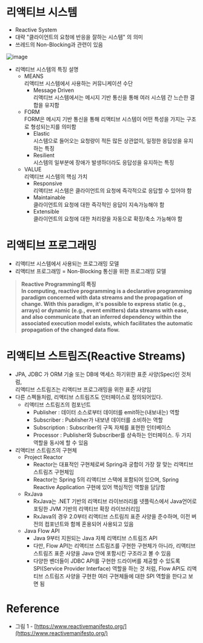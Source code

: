 # **리액티브 시스템**

-   Reactive System
-   대략 "클라이언트의 요청에 반응을 잘하는 시스템" 의 의미
-   쓰레드의 Non-Blocking과 관련이 있음

![image](https://user-images.githubusercontent.com/110891599/204559100-694286ab-aa4d-4611-97db-4345f19f0da8.png)


-   리액티브 시스템의 특징 설명
    -   MEANS  
        리액티브 시스템에서 사용하는 커뮤니케이션 수단
        -   Message Driven  
            리액티브 시스템에서는 메시지 기반 통신을 통해 여러 시스템 간 느슨한 결합을 유지함
    -   FORM  
        FORM은 메시지 기반 통신을 통해 리액티브 시스템이 어떤 특성을 가지는 구조로 형성되는지를 의미함
        -   Elastic  
            시스템으로 들어오는 요청량이 적든 많든 상관없이, 일정한 응답성을 유지하는 특징
        -   Resilient  
            시스템의 일부분에 장애가 발생하더라도 응답성을 유지하는 특징
    -   VALUE  
        리액티브 시스템의 핵심 가치
        -   Responsive  
            리액티브 시스템은 클라이언트의 요청에 즉각적으로 응답할 수 있어야 함
        -   Maintainable  
            클라이언트의 요청에 대한 즉각적인 응답이 지속가능해야 함
        -   Extensible  
            클라이언트의 요청에 대한 처리량을 자동으로 확장/축소 가능해야 함

# **리액티브 프로그래밍**

-   리액티브 시스템에서 사용되는 프로그래밍 모델
-   리액티브 프로그래밍 = Non-Blocking 통신을 위한 프로그래밍 모델

> **Reactive Programming의 특징  
> In computing, reactive programming is a declarative programming paradigm concerned with data streams and the propagation of change. With this paradigm, it's possible to express static (e.g., arrays) or dynamic (e.g., event emitters) data streams with ease, and also communicate that an inferred dependency within the associated execution model exists, which facilitates the automatic propagation of the changed data flow.**

# **리액티브 스트림즈(Reactive Streams)**

-   JPA, JDBC 가 ORM 기술 또는 DB에 액세스 하기위한 표준 사양(Spec)인 것처럼,  
    리액티브 스트림즈는 리액티브 프로그래밍을 위한 표준 사양임
-   다른 스펙들처럼, 리액티브 스트림즈도 인터페이스로 정의되어있다.
    -   리액티브 스트림즈의 컴포넌트
        -   Publisher : 데이터 소스로부터 데이터를 emit하는(내보내는) 역할
        -   Subscriber : Publisher가 내보낸 데이터를 소비하는 역할
        -   Subscription : Subscriber의 구독 자체를 표현한 인터베이스
        -   Processor : Publisher와 Subscriber를 상속하는 인터페이스. 두 가지 역할을 동시에 할 수 있음
-   리액티브 스트림즈의 구현체
    -   Project Reactor
        -   Reactor는 대표적인 구현체로써 Spring과 궁합이 가장 잘 맞는 리액티브 스트림즈 구현체임
        -   Reactor는 Spring 5의 리액티브 스택에 포함되어 있으며, Spring Reactive Application 구현에 있어 핵심적인 역할을 담당함
    -   RxJava
        -   RxJava는 .NET 기반의 리액티브 라이브러리를 넷플릭스에서 Java언어로 포팅한 JVM 기반의 리액티브 확장 라이브러리임
        -   RxJava의 경우 2.0부터 리액티브 스트림즤 표준 사양을 준수하며, 이전 버전의 컴포넌트와 함께 혼용되어 사용되고 있음
    -   Java Flow API
        -   Java 9부터 지원되는 Java 자체 리액티브 스트림즈 API
        -   다만, Flow API는 리액티브 스트림즈를 구현한 구현체가 아니라, 리액티브 스트림즈 표준 사양을 Java 안에 포함시킨 구조라고 볼 수 있음
        -   다양한 벤더들이 JDBC API를 구현한 드라이버를 제공할 수 있도록 SPI(Service Provider Interface) 역할을 하는 것 처럼, Flow API도 리액티브 스트림즈 사양을 구현한 여러 구현체들에 대한 SPI 역할을 한다고 보면 됨

# **Reference**

-   그림 1 - [https://www.reactivemanifesto.org/](https://www.reactivemanifesto.org/)
